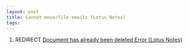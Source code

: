 ```yaml
---
layout: post 
title: Cannot move/file emails (Lotus Notes)
tags: 
---
```


1.  REDIRECT [Document has already been deleted Error (Lotus
    Notes)](Document_has_already_been_deleted_Error_(Lotus_Notes) "wikilink")
